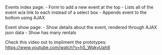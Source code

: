 
Events index page: 
	- Form to add a new event at the top 
	- Lists all of the event w/a link to each instead of a select box 
    - Appends event to the bottom using AJAX 

Event show page: 
    - Show details about the event, rendered through AJAX json data
    - Show has many rentals


Check this video out to impliment the prototypes: https://www.youtube.com/watch?v=hS_WqkyUah8







    

